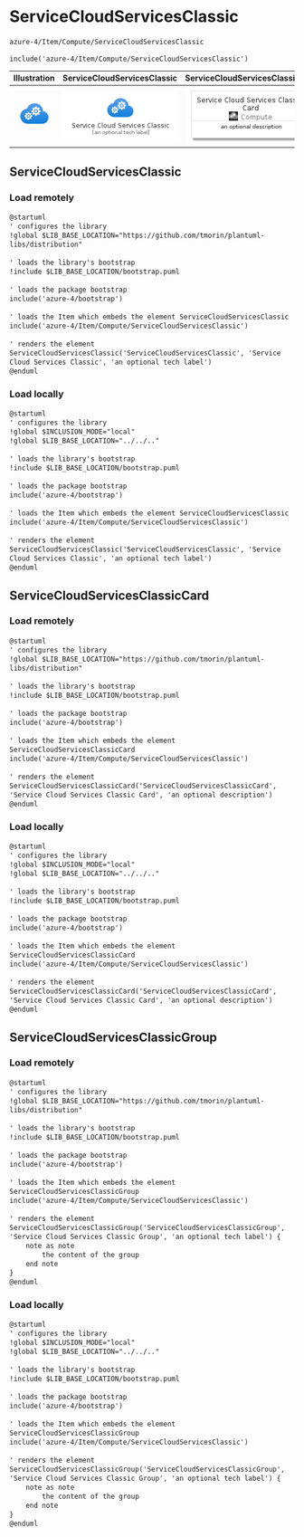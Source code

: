 # ServiceCloudServicesClassic


```text
azure-4/Item/Compute/ServiceCloudServicesClassic
```

```text
include('azure-4/Item/Compute/ServiceCloudServicesClassic')
```



| Illustration | ServiceCloudServicesClassic | ServiceCloudServicesClassicCard | ServiceCloudServicesClassicGroup |
| :---: | :---: | :---: | :---: |
| ![illustration for Illustration](../../../azure-4/Item/Compute/ServiceCloudServicesClassic.png) | ![illustration for ServiceCloudServicesClassic](../../../azure-4/Item/Compute/ServiceCloudServicesClassic.Local.png) | ![illustration for ServiceCloudServicesClassicCard](../../../azure-4/Item/Compute/ServiceCloudServicesClassicCard.Local.png) | ![illustration for ServiceCloudServicesClassicGroup](../../../azure-4/Item/Compute/ServiceCloudServicesClassicGroup.Local.png) |




## ServiceCloudServicesClassic

### Load remotely
```plantuml
@startuml
' configures the library
!global $LIB_BASE_LOCATION="https://github.com/tmorin/plantuml-libs/distribution"

' loads the library's bootstrap
!include $LIB_BASE_LOCATION/bootstrap.puml

' loads the package bootstrap
include('azure-4/bootstrap')

' loads the Item which embeds the element ServiceCloudServicesClassic
include('azure-4/Item/Compute/ServiceCloudServicesClassic')

' renders the element
ServiceCloudServicesClassic('ServiceCloudServicesClassic', 'Service Cloud Services Classic', 'an optional tech label')
@enduml
```

### Load locally
```plantuml
@startuml
' configures the library
!global $INCLUSION_MODE="local"
!global $LIB_BASE_LOCATION="../../.."

' loads the library's bootstrap
!include $LIB_BASE_LOCATION/bootstrap.puml

' loads the package bootstrap
include('azure-4/bootstrap')

' loads the Item which embeds the element ServiceCloudServicesClassic
include('azure-4/Item/Compute/ServiceCloudServicesClassic')

' renders the element
ServiceCloudServicesClassic('ServiceCloudServicesClassic', 'Service Cloud Services Classic', 'an optional tech label')
@enduml
```

## ServiceCloudServicesClassicCard

### Load remotely
```plantuml
@startuml
' configures the library
!global $LIB_BASE_LOCATION="https://github.com/tmorin/plantuml-libs/distribution"

' loads the library's bootstrap
!include $LIB_BASE_LOCATION/bootstrap.puml

' loads the package bootstrap
include('azure-4/bootstrap')

' loads the Item which embeds the element ServiceCloudServicesClassicCard
include('azure-4/Item/Compute/ServiceCloudServicesClassic')

' renders the element
ServiceCloudServicesClassicCard('ServiceCloudServicesClassicCard', 'Service Cloud Services Classic Card', 'an optional description')
@enduml
```

### Load locally
```plantuml
@startuml
' configures the library
!global $INCLUSION_MODE="local"
!global $LIB_BASE_LOCATION="../../.."

' loads the library's bootstrap
!include $LIB_BASE_LOCATION/bootstrap.puml

' loads the package bootstrap
include('azure-4/bootstrap')

' loads the Item which embeds the element ServiceCloudServicesClassicCard
include('azure-4/Item/Compute/ServiceCloudServicesClassic')

' renders the element
ServiceCloudServicesClassicCard('ServiceCloudServicesClassicCard', 'Service Cloud Services Classic Card', 'an optional description')
@enduml
```

## ServiceCloudServicesClassicGroup

### Load remotely
```plantuml
@startuml
' configures the library
!global $LIB_BASE_LOCATION="https://github.com/tmorin/plantuml-libs/distribution"

' loads the library's bootstrap
!include $LIB_BASE_LOCATION/bootstrap.puml

' loads the package bootstrap
include('azure-4/bootstrap')

' loads the Item which embeds the element ServiceCloudServicesClassicGroup
include('azure-4/Item/Compute/ServiceCloudServicesClassic')

' renders the element
ServiceCloudServicesClassicGroup('ServiceCloudServicesClassicGroup', 'Service Cloud Services Classic Group', 'an optional tech label') {
    note as note
        the content of the group
    end note
}
@enduml
```

### Load locally
```plantuml
@startuml
' configures the library
!global $INCLUSION_MODE="local"
!global $LIB_BASE_LOCATION="../../.."

' loads the library's bootstrap
!include $LIB_BASE_LOCATION/bootstrap.puml

' loads the package bootstrap
include('azure-4/bootstrap')

' loads the Item which embeds the element ServiceCloudServicesClassicGroup
include('azure-4/Item/Compute/ServiceCloudServicesClassic')

' renders the element
ServiceCloudServicesClassicGroup('ServiceCloudServicesClassicGroup', 'Service Cloud Services Classic Group', 'an optional tech label') {
    note as note
        the content of the group
    end note
}
@enduml
```

